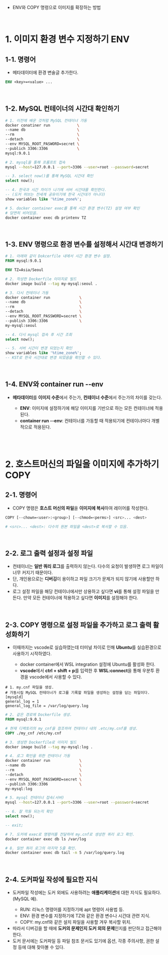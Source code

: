 <ul>
  <li>
    ENV와 COPY 명령으로 이미지를 확장하는 방법
  </li>
</ul>
<br>

<h1>1. 이미지 환경 변수 지정하기 ENV</h1>
<h2>1-1. 명령어</h2>
<ul>
  <li>
    메타데이터에 환경 변술글 추가한다.
  </li>
</ul>

```Dockerfile
ENV <key>=<value> ...
```

<br>

<h2>1-2. MySQL 컨테이너의 시간대 확인하기</h2>

```bash
# 1. 이전에 배운 것처럼 MySQL 컨테이너 가동
docker conatiner run            \
--name db                       \
--rm                            \
--detach                        \
--env MYSQL_ROOT_PASWORD=secret \
--publich 3306:3306             \
mysql:9.0.1
```

```bash
# 2. mysql을 통해 프롬프트 접속
mysql --host=127.0.0.1 --port=3306 --user=root --password=secret
```

```sql
-- 3. select now()를 통해 MySQL 시간대 확인
select now();
```

```sql
-- 4. 한국과 시간 차이가 나기에 서버 시간대를 확인한다.
-- (도커 허브는 전세계 공유이기에 한국 시간대가 아니다)
show variables like '%time_zone%';
```

```bash
# 5. docker container exec를 통해 시간 환경 변수(TZ) 설정 여부 확인
# 당연히 비어있음.
docker container exec db printenv TZ
```

<br>

<h2>1-3. ENV 명령으로 환경 변수를 설정해서 시간대 변경하기</h2>

```Dockerfile
# 1. 아래와 같이 Dokcerfile 내에서 시간 환경 변수 설정.
FROM mysql:9.0.1

ENV TZ=Asia/Seoul
```

```bash
# 2. 작성한 Dockerfile 이미지로 빌드
docker image build --tag my-mysql:seoul .
```

```bash
# 3. 다시 컨테이너 가동
docker container run             \
--name db                        \
--rm                             \
--detach                         \
--env MYSQL_ROOT_PASSWORD=secret \
--publish 3306:3306              \
my-mysql:seoul
```

```sql
-- 4. 다시 mysql 접속 후 시간 조회
select now();
```

```sql
-- 5. 서버 시간이 변경 되었는지 확인
show variables like '%time_zone%';
-- KST로 한국 시간대로 변경 되었음을 확인할 수 있다.
```

<br>

<h2>1-4. ENV와 container run --env</h2>
<ul>
  <li>
    <strong>메타데이터</strong>를 <strong>이미지 수준</strong>에서 주는가, <strong>컨테이너 수준</strong>에서 주는가의 차이를 갖는다.
  </li>
    <ul>
      <li>
        <strong>ENV</strong>: 이미지에 설정하기에 해당 이미지를 기반으로 하는 모든 컨테이너에 적용된다.
      </li>
      <li>
        <strong>container run --env</strong>: 컨테이너를 가동할 때 적용되기에 컨테이너마다 개별적으로 적용된다.
      </li>
    </ul>
</ul>

<br><br>

<h1>2. 호스트머신의 파일을 이미지에 추가하기 COPY</h1>
<h2>2-1. 명령어</h2>
<ul>
  <li>
    COPY 명령은 <strong>호스트 머신의 파일</strong>을 <strong>이미지에 복사</strong>하여 레이어를 작성한다.
  </li>
</ul>

```bash
COPY [--chown=<user>:<group>] [--chmod=<perms>] <src>... <dest>

# <src>... <dest>: 다수의 원본 파일을 <dest>로 복사할 수 있음.
```
<br>

<h2>2-2. 로그 출력 설정과 설정 파일</h2>
<ul>
  <li>
    컨테이너는 <strong>일반 쿼리 로그</strong>를 출력하지 않는다. 다수의 요청이 발생하면 로그 파일이 너무 커지기 때문이다.
  </li>
  <li>
    단, 개인용으로는 <strong>디버깅</strong>이 용이하고 파일 크기가 문제가 되지 않기에 사용할만 하다.
  </li>
  <li>
    로그 설정 파일을 해당 컨테이너에서만 상용하고 싶다면 <strong>vi</strong>를 통해 설정 파일을 만든다. 만약 모든 컨테이너에 적용하고 싶다면 <strong>이미지</strong>를 설정해야 한다.
  </li>
</ul>
<br>

<h2>2-3. COPY 명령으로 설정 파일을 추가하고 로그 출력 활성화하기</h2>
<ul>
  <li>
    이때까지는 vscode로 실습하였는데 터미널 차이로 인해 <strong>Ubuntu</strong>를 실습환경으로 사용하기 시작하였다.
  </li>
    <ul>
      <li>
        docker container에서 WSL integration 설정에 Ubuntu를 활성화 한다.
      </li>
      <li>
        <strong>vscode</strong>에서 <strong>ctrl + shift + p</strong>를 입력한 후 <strong>WSL:connect</strong>을 통해 우분투 환경을 vscode에서 사용할 수 있다.
      </li>
    </ul>
</ul>

```text
# 1. my.cnf 파일을 생성.
# 가동시킬 MySQL 컨테이너가 로그를 기록할 파일을 생성하는 설정을 담는 파일이다.
[mysqld]
general_log = 1
general_log_file = /var/log/query.log
```

```Dockerfile
# 2. 같은 경로에 Dockerfile 생성.
FROM mysql:9.0.1

# 현재 디렉토리의 my_cnf을 참조하여 컨테이너 내의 .etc/my.cnf를 생성.
COPY ./my_cnf /etc/my.cnf
```

```bash
# 3. 생성한 Dockerfile로 이미지 빌드
docker image build --tag my-mysql:log .
```

```bash
# 4. 로그 확인을 위한 컨테이너 가동
docker container run             \
--name db                        \
--rm                             \
--detach                         \
--env MYSQL_ROOT_PASSWORD=secret \
--publish 3306:3306              \
my-mysql:log
```

```bash
# 5. mysql 컨테이너 접속(서버)
mysql --host=127.0.0.1 --port=3306 --user=root --password=secret
```

```sql
-- 6. 잘 작동 되는지 확인
select now();

-- exit;
```

```bash
# 7. 도커에 exec로 명령어를 전달하여 my.cnf로 생성한 쿼리 로그 확인.
docker container exec db ls /var/log
```

```bash
# 8. 일반 쿼리 로그의 마지막 5줄 확인.
docker container exec db tail -n 5 /var/log/query.log
```

<br>

<h2>2-4. 도커파일 작성에 필요한 지식</h2>
<ul>
  <li>
    도커파일 작성에는 도커 외에도 사용하려는 <strong>애플리케이션</strong>에 대한 지식도 필요하다. (MySQL 예).
  </li>
    <ul>
      <li>
        RUN: 리눅스 명령어를 지정하기에 apt 명령어 사용법 등.
      </li>
      <li>
        ENV: 환경 변수를 지정하기에 TZ와 같은 환경 변수나 시간대 관련 지식.
      </li>
      <li>
        COPY: my.cnf와 같은 설치 파일을 사용할 겨우 복사할 위치.
      </li>
    </ul>
  <li>
    따라서 디버깅을 할 때에 <strong>도커의 문제인지 도커 외의 문제</strong>인지를 판단하고 접근해야 한다.
  </li>
  <li>
    도커 문서에는 도커파일 등 파일 참조 문서도 있기에 옵션, 각종 주의사항, 권한 설정 등에 대해 찾아볼 수 있다.
  </li>
</ul>
